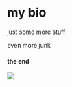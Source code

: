 <h1>my bio</h1>

<p>just some more stuff</p>
<p>even more junk</p>

<h4>the end</h2>
<img src="http://www.nasa.gov/sites/default/files/styles/946xvariable_height/public/20130722_annotated_earth-moon_from_saturn_1920x1080.jpg?itok=DIJv2DwN" >
